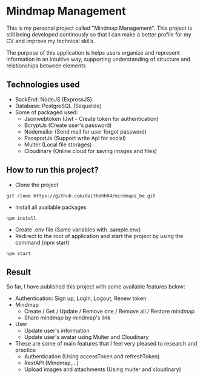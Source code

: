 # Mindmap Management

This is my personal project called "Mindmap Management". This project is still being developed continously so that I can make a better profile for my CV and improve my technical skills.

The purpose of this application is helps users organize and represent information in an intuitive way, supporting understanding of structure and relationships between elements

## Technologies used

- BackEnd: NodeJS (ExpressJS)
- Database: PostgreSQL (Sequelize)
- Some of packaged used:
  - Jsonwebtoken (Jwt - Create token for authentication)
  - BcryptJs (Create user's password)
  - Nodemailer (Send mail for user forgot password)
  - PassportJs (Support write Api for social)
  - Multer (Local file storages)
  - Cloudinary (Online cloud for saving images and files)

## How to run this project?

- Clone the project

```shell
git clone https://github.com/daithehh04/mindmaps_be.git
```

- Install all available packages

```shell
npm install
```

- Create .env file (Same variables with .sample.env)
- Redirect to the root of application and start the project by using the command (npm start)

```shell
npm start
```

## Result

So far, I have published this project with some available features below:

- Authentication: Sign up, Login, Logout, Renew token
- Mindmap
  - Create / Get / Update / Remove one / Remove all / Restore mindmap
  - Share mindmap by mindmap's link
- User
  - Update user's information
  - Update user's avatar using Multer and Cloudinary
- These are some of main features that I feel very pleased to research and practice
  - Authentication (Using accessToken and refreshToken)
  - RestAPI (Mindmap,...)
  - Upload images and attachments (Using multer and cloudinary)
